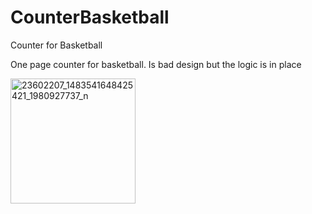 # CounterBasketball
Counter for Basketball

One page counter for basketball. Is bad design but the logic is in place

<a href="https://ibb.co/cGifsm"><img src="https://image.ibb.co/iJNvQ6/23602207_1483541648425421_1980927737_n.png" alt="23602207_1483541648425421_1980927737_n" border="0" width="200"></a><br /><a target='_blank' href='https://imgbb.com/'></a><br />

